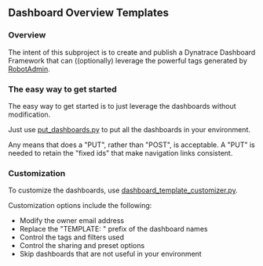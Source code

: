 ## Dashboard Overview Templates

### Overview
The intent of this subproject is to create and publish a Dynatrace Dashboard Framework that can ((optionally) leverage the powerful tags generated by [RobotAdmin](https://github.com/Dynatrace-Dave-Mauney/Automation/tree/main/RobotAdmin#readme).

### The easy way to get started

The easy way to get started is to just leverage the dashboards without modification.  

Just use [put_dashboards.py](https://github.com/Dynatrace-Dave-Mauney/Automation/blob/main/Dashboards/put_dashboards.py) to put all the dashboards in your environment.

Any means that does a "PUT", rather than "POST", is acceptable.  A "PUT" is needed to retain the "fixed ids" that make navigation links consistent.

### Customization

To customize the dashboards, use [dashboard_template_customizer.py](https://github.com/Dynatrace-Dave-Mauney/Automation/blob/main/Dashboards/dashboard_template_customizer.py).

Customization options include the following:

- Modify the owner email address
- Replace the "TEMPLATE: " prefix of the dashboard names
- Control the tags and filters used
- Control the sharing and preset options
- Skip dashboards that are not useful in your environment
